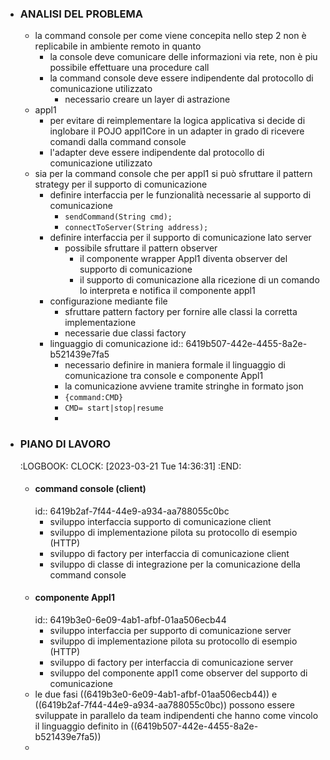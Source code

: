 - ### ANALISI DEL PROBLEMA
	- la command console per come viene concepita nello step 2 non è replicabile in ambiente remoto in quanto
		- la console deve comunicare delle informazioni via rete, non è piu possibile effettuare una procedure call
		- la command console deve essere indipendente dal protocollo di comunicazione utilizzato
			- necessario creare un layer di astrazione
	- appl1
		- per evitare di reimplementare la logica applicativa si decide di inglobare il POJO appl1Core in un adapter in grado di ricevere comandi dalla command console
		- l'adapter deve essere indipendente dal protocollo di comunicazione utilizzato
	- sia per la command console che per appl1 si può sfruttare il pattern strategy per il supporto di comunicazione
		- definire interfaccia per le funzionalità necessarie al supporto di comunicazione
			- `sendCommand(String cmd);`
			- `connectToServer(String address);`
		- definire interfaccia per il supporto di comunicazione lato server
			- possibile sfruttare il pattern observer
				- il componente wrapper Appl1 diventa observer del supporto di comunicazione
				- il supporto di comunicazione alla ricezione di un comando lo interpreta e notifica il componente appl1
		- configurazione mediante file
			- sfruttare pattern factory per fornire alle classi la corretta implementazione
			- necessarie due classi factory
		- linguaggio di comunicazione
		  id:: 6419b507-442e-4455-8a2e-b521439e7fa5
			- necessario definire in maniera formale il linguaggio di comunicazione tra console e componente Appl1
			- la comunicazione avviene tramite stringhe in formato json
			- `{command:CMD}`
			- `CMD= start|stop|resume`
			-
- ### PIANO DI LAVORO
  :LOGBOOK:
  CLOCK: [2023-03-21 Tue 14:36:31]
  :END:
	- #### command console (client)
	  id:: 6419b2af-7f44-44e9-a934-aa788055c0bc
		- sviluppo interfaccia supporto di comunicazione client
		- sviluppo di implementazione pilota su protocollo di esempio (HTTP)
		- sviluppo di factory per interfaccia di comunicazione client
		- sviluppo di classe di integrazione per la comunicazione della command console
	- #### componente Appl1
	  id:: 6419b3e0-6e09-4ab1-afbf-01aa506ecb44
		- sviluppo interfaccia per supporto di comunicazione server
		- sviluppo di implementazione pilota su protocollo di esempio (HTTP)
		- sviluppo di factory per interfaccia di comunicazione server
		- sviluppo del componente appl1 come observer del supporto di comunicazione
	- le due fasi ((6419b3e0-6e09-4ab1-afbf-01aa506ecb44)) e ((6419b2af-7f44-44e9-a934-aa788055c0bc)) possono essere sviluppate in parallelo da team indipendenti che hanno come vincolo il linguaggio definito in ((6419b507-442e-4455-8a2e-b521439e7fa5))
	-